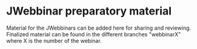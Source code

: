 # JWebbinar preparatory material

Material for the JWebbinars can be added here for sharing and reviewing.
Finalized material can be found in the different branches "webbinarX" where X is the number of the webinar.
